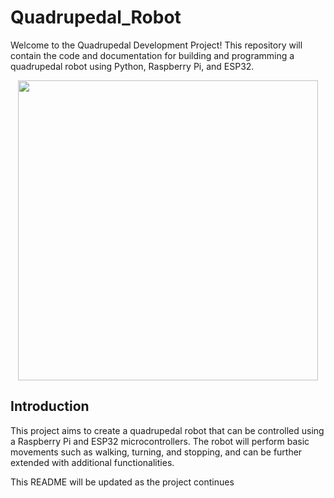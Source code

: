 # Quadrupedal_Robot
Welcome to the Quadrupedal Development Project! This repository will contain the code and documentation for building and programming a quadrupedal robot using Python, Raspberry Pi, and ESP32.
<p align="center">
<img src="https://github.com/user-attachments/assets/fb4d6924-da4f-4aa2-9c81-be8eec2a9ae3" width="480">
</p>

## Introduction
This project aims to create a quadrupedal robot that can be controlled using a Raspberry Pi and ESP32 microcontrollers. The robot will perform basic movements such as walking, turning, and stopping, and can be further extended with additional functionalities.

This README will be updated as the project continues
